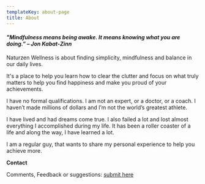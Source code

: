 ```yaml
---
templateKey: about-page
title: About
---
```

#### *"Mindfulness means being awake. It means knowing what you are doing.” – Jon Kabat-Zinn*

Naturzen Wellness is about finding simplicity, mindfulness and balance in our daily lives. 

It's a place to help you learn how to clear the clutter and focus on what truly matters to help you find happiness and make you proud of your achievements. 

I have no formal qualifications. I am not an expert, or a doctor, or a coach. I haven’t made millions of dollars and I’m not the world’s greatest athlete.

I have lived and had dreams come true. I also failed a lot and lost almost everything I accomplished during my life. It has been a roller coaster of a life and along the way, I have learned a lot.

I am a regular guy, that wants to share my personal experience to help you achieve more.

**Contact**

Comments, Feedback or suggestions: [submit here](https://docs.google.com/forms/d/e/1FAIpQLSdxHFlDiU7OHozIxSDK6jA-naHuy_UCigiuIvOcZ9Nayd1Jhw/viewform)
